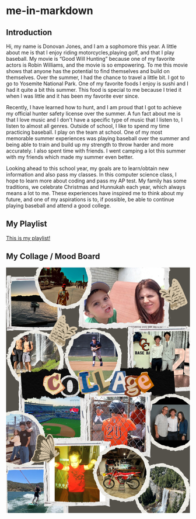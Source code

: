 # me-in-markdown

## Introduction 

Hi, my name is Donovan Jones, and I am a sophomore this year. A little about me is that I enjoy riding motorcycles,playing golf, and that I play baseball. My movie is “Good Will Hunting” because one of my favorite actors is Robin Williams, and the movie is so empowering. To me this movie shows that anyone has the potential to find themselves and build on themselves. Over the summer, I had the chance to travel a little bit. I got to go to Yosemite National Park. One of my favorite foods I enjoy is sushi and I had it quite a bit this summer. This food is special to me because I tried it when I was little and it has been my favorite ever since.

Recently, I have learned how to hunt, and I am proud that I got to achieve my official hunter safety license over the summer. A fun fact about me is that I love music and I don't have a specific type of music that I listen to, I listen to almost all genres. Outside of school, I like to spend my time practicing baseball. I play on the team at school. One of my most memorable summer experiences was playing baseball over the summer and being able to train and build up my strength to throw harder and more accurately. I also spent time with friends. I went camping a lot this summer with my friends which made my summer even better.

Looking ahead to this school year, my goals are to learn/obtain new information and also pass my classes. In this computer science class, I hope to learn more about coding and pass my AP test. My family has some traditions, we celebrate Christmas and Hunnukah each year, which always means a lot to me. These experiences have inspired me to think about my future, and one of my aspirations is to, if possible, be able to continue playing baseball and attend a good college.


## My Playlist 
 [This is my playlist!](https://open.spotify.com/playlist/1iphYNf9hnLD9PI57hFInQ?si=cKemJcK-Q0aV1CiHcqvgoA&pi=YHyt6NT9S5GyK)

## My Collage / Mood Board

![my collage](<Untitled design-1.jpg>)